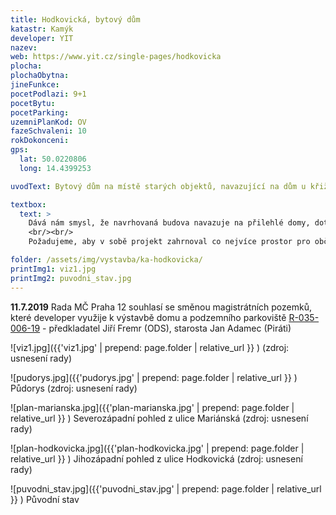 ```yaml
---
title: Hodkovická, bytový dům
katastr: Kamýk
developer: YIT
nazev:
web: https://www.yit.cz/single-pages/hodkovicka
plocha:
plochaObytna:
jineFunkce:
pocetPodlazi: 9+1
pocetBytu:
pocetParking:
uzemniPlanKod: OV
fazeSchvaleni: 10
rokDokonceni:
gps:
  lat: 50.0220806
  long: 14.4399253

uvodText: Bytový dům na místě starých objektů, navazující na dům u křižovatky ulic Mariánská s Novodvorská

textbox:
  text: >
    Dává nám smysl, že navrhovaná budova navazuje na přilehlé domy, dotváří území v jeden blok a přidává nové průchody skrz vnitroblok.
    <br/><br/>
    Požadujeme, aby v sobě projekt zahrnoval co nejvíce prostor pro občanskou vybavenost, tedy jinou než bytovou funkci.

folder: /assets/img/vystavba/ka-hodkovicka/
printImg1: viz1.jpg
printImg2: puvodni_stav.jpg
---
```


**11.7.2019** Rada MČ Praha 12 souhlasí se směnou magistrátních pozemků, které developer využije k výstavbě domu a podzemního parkoviště   [R-035-006-19](https://www.praha12.cz/assets/File.ashx?id_org=80112&id_dokumenty=70894) - předkladatel Jiří Fremr (ODS), starosta Jan Adamec (Piráti)

![viz1.jpg]({{'viz1.jpg' | prepend: page.folder | relative_url }} )
(zdroj: usnesení rady)

![pudorys.jpg]({{'pudorys.jpg' | prepend: page.folder | relative_url }} )
Půdorys (zdroj: usnesení rady)

![plan-marianska.jpg]({{'plan-marianska.jpg' | prepend: page.folder | relative_url }} )
Severozápadní pohled z ulice Mariánská (zdroj: usnesení rady)

![plan-hodkovicka.jpg]({{'plan-hodkovicka.jpg' | prepend: page.folder | relative_url }} )
Jihozápadní pohled z ulice Hodkovická (zdroj: usnesení rady)

![puvodni_stav.jpg]({{'puvodni_stav.jpg' | prepend: page.folder | relative_url }} )
Původní stav
